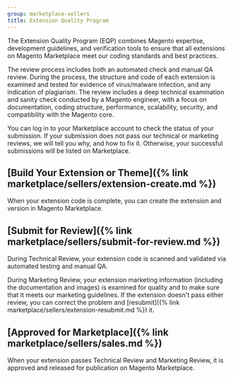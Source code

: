 ```yaml
---
group: marketplace-sellers
title: Extension Quality Program
---
```


The Extension Quality Program (EQP) combines Magento expertise, development guidelines, and verification tools to ensure that all extensions on Magento Marketplace meet our coding standards and best practices.

The review process includes both an automated check and manual QA review. During the process, the structure and code of each extension is examined and tested for evidence of virus/malware infection, and any indication of plagiarism. The review includes a deep technical examination and sanity check conducted by a Magento engineer, with a focus on documentation, coding structure, performance, scalability, security, and compatibility with the Magento core.

You can log in to your Marketplace account to check the status of your submission. If your submission does not pass our technical or marketing reviews, we will tell you why, and how to fix it. Otherwise, your successful submissions will be listed on Marketplace.

## [Build Your Extension or Theme]({% link marketplace/sellers/extension-create.md %})

When your extension code is complete, you can create the extension and version in Magento Marketplace.

## [Submit for Review]({% link marketplace/sellers/submit-for-review.md %})

During Technical Review, your extension code is scanned and validated via automated testing and manual QA.

During Marketing Review, your extension marketing information (including the documentation and images) is examined for quality and to make sure that it meets our marketing guidelines.
If the extension doesn\'t pass either review, you can correct the problem and [resubmit]({% link marketplace/sellers/extension-resubmit.md %}) it.

## [Approved for Marketplace]({% link marketplace/sellers/sales.md %})

When your extension passes Technical Review and Marketing Review, it is approved and released for publication on Magento Marketplace.
